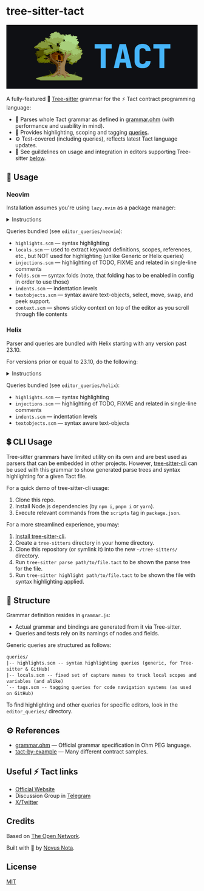 # tree-sitter-tact

<center>
  <img src=".github/BANNER.png" alt="Tree-sitter + Tact = tree-sitter-tact"/>
</center>

A fully-featured 🌳 [Tree-sitter](https://github.com/tree-sitter/tree-sitter) grammar for the ⚡ Tact contract programming language:

- 🍰 Parses whole Tact grammar as defined in [grammar.ohm](https://github.com/tact-lang/tact/blob/main/src/grammar/grammar.ohm) (with performance and usability in mind).
- 🎨 Provides highlighting, scoping and tagging [queries](#-structure).
- ⚙ Test-covered (including queries), reflects latest Tact language updates.
- 🚀 See guildelines on usage and integration in editors supporting Tree-sitter [below](#-usage).

## 🚀 Usage

### Neovim

Installation assumes you're using `lazy.nvim` as a package manager:

<details>
<summary>Instructions</summary>

1. Clone the repo to any convenient place: `git clone https://github.com/tact-lang/tree-sitter-tact ~/.local/git/tree-sitter-tact` (`~/.local/git` is exemplary, you may choose another directory)

2. Create a folder for queries under your Neovim runtime directory, if not exists:
  * Windows: `mkdir ~\AppData\Local\nvim\queries`
  * Linux, macOS, *NIX: `mkdir ~/.config/nvim/queries`

3. Symlink the `editor_queries/neovim` sub-directory, this will add all the queries:
  * Windows: `mklink /D ~\AppData\Local\nvim\queries\tact ~\.local\git\tree-sitter-tact\editor_queries\neovim`
  * Linux, macOS, *NIX: `ln -s ~/.local/git/tree-sitter-tact/editor_queries/neovim ~/.config/nvim/queries/tact`

4. Add the following (partly or as a whole) to your `~/.config/nvim/init.lua` (Or `~\AppData\Local\nvim\init.lua` on Windows):

For the general Tree-sitter support:

```lua
-- lazy.nvim package manager
require('lazy').setup({
  -- ...
	{
    -- Highlight, edit, and navigate code
    'nvim-treesitter/nvim-treesitter',
    build = ':TSUpdate',

    -- Optional, may be removed:
    dependencies = {
      -- adds syntax aware text-objects, select, move, swap, and peek support
      -- see: https://github.com/nvim-treesitter/nvim-treesitter-textobjects
      'nvim-treesitter/nvim-treesitter-textobjects',

      -- adds a sticky context header on top as you scroll through file contents
      -- see: https://github.com/nvim-treesitter/nvim-treesitter-context
      'nvim-treesitter/nvim-treesitter-context'
    },
  },
  -- ...
}, {})
```

For the tree-sitter-tact support:

```lua
local parser_config = require "nvim-treesitter.parsers".get_parser_configs()

-- Adds tree-sitter-tact support
parser_config.tact = {
  install_info = {
    url = "~/.local/git/tree-sitter-tact", -- a path to the cloned repo
    files = {"src/parser.c"},
    branch = "main",
    generate_requires_npm = false,
    requires_generate_from_grammar = false,
  }
}

-- Adds filetype recognition for .tact files
vim.filetype.add({
  extension = {
    tact = "tact",
  }
})
```

5. For further configuration and customization, refer to the following repositories:
* [nvim-treesitter](https://github.com/nvim-treesitter/nvim-treesitter)
* [nvim-treesitter-textobjects](https://github.com/nvim-treesitter/nvim-treesitter-textobjects)
* [nvim-treesitter-context](https://github.com/nvim-treesitter/nvim-treesitter-context)

</details>

Queries bundled (see `editor_queries/neovim`):
* `highlights.scm` — syntax highlighting
* `locals.scm` — used to extract keyword definitions, scopes, references, etc., but NOT used for highlighting (unlike Generic or Helix queries)
* `injections.scm` — highlighting of TODO, FIXME and related in single-line comments
* `folds.scm` — syntax folds (note, that folding has to be enabled in config in order to use those)
* `indents.scm` — indentation levels
* `textobjects.scm` — syntax aware text-objects, select, move, swap, and peek support.
* `context.scm` — shows sticky context on top of the editor as you scroll through file contents

### Helix

Parser and queries are bundled with Helix starting with any version past 23.10.

For versions prior or equal to 23.10, do the following:

<details>
<summary>Instructions</summary>

1. Clone the repo to any convenient place: `git clone https://github.com/tact-lang/tree-sitter-tact ~/.local/git/tree-sitter-tact` (`~/.local/git` is exemplary, you may choose another directory)

2. Create a folder for queries under your Helix runtime directory, if not exists:
  * Windows: `mkdir ~\AppData\Roaming\helix\runtime\queries`
  * Linux, macOS, *NIX: `mkdir ~/.config/helix/runtime/queries`

3. Symlink the `editor_queries/helix` sub-directory, this will add all the queries:
  * Windows: `mklink /D ~\AppData\Roaming\helix\runtime\queries\tact ~\.local\git\tree-sitter-tact\editor_queries\helix`
  * Linux, macOS, *NIX: `ln -s ~/.local/git/tree-sitter-tact/editor_queries/helix ~/.config/helix/runtime/queries/tact`

4. Inside the `~/.local/git/tree-sitter-tact/editor_queries/helix`: `mv highlights-before-version-24.scm highlights.scm` (to use compatible queries)

5. Add the following to your `~/.config/helix/languages.toml` (Or `~\AppData\Roaming\helix\languages.toml` on Windows):

```toml
[[language]]
name = "tact"
scope = "source.tact"
injection-regex = "tact"
file-types = ["tact"]
comment-token = "//"
indent = { tab-width = 4, unit = "    " }
roots = []

[language.auto-pairs]
'"' = '"'
'{' = '}'
'(' = ')'
'<' = '>'

[[grammar]]
name = "tact"
source = { git = "https://github.com/tact-lang/tree-sitter-tact", rev = "b9737e85af19b8dafd137dc5f17ec5d5195b5ea9" }
```

</details>

Queries bundled (see `editor_queries/helix`):
* `highlights.scm` — syntax highlighting
* `injections.scm` — highlighting of TODO, FIXME and related in single-line comments
* `indents.scm` — indentation levels
* `textobjects.scm` — syntax aware text-objects

## 💲 CLI Usage

Tree-sitter grammars have limited utility on its own and are best used as parsers that can be embedded in other projects. However, [tree-sitter-cli](https://github.com/tree-sitter/tree-sitter/blob/master/cli/README.md) can be used with this grammar to show generated parse trees and syntax highlighting for a given Tact file.

For a quick demo of tree-sitter-cli usage:
1. Clone this repo.
2. Install Node.js dependencies (by `npm i`, `pnpm i` or `yarn`).
3. Execute relevant commands from the `scripts` tag in `package.json`.

For a more streamlined experience, you may:
1. [Install tree-sitter-cli](https://github.com/tree-sitter/tree-sitter/blob/master/cli/README.md#installation).
2. Create a `tree-sitters` directory in your home directory.
3. Clone this repository (or symlink it) into the new `~/tree-sitters/` directory.
4. Run `tree-sitter parse path/to/file.tact` to be shown the parse tree for the file.
5. Run `tree-sitter highlight path/to/file.tact` to be shown the file with syntax highlighting applied.

## 🎨 Structure

Grammar definition resides in `grammar.js`:

- Actual grammar and bindings are generated from it via Tree-sitter.
- Queries and tests rely on its namings of nodes and fields.

Generic queries are structured as follows:

```
queries/
|-- highlights.scm -- syntax highlighting queries (generic, for Tree-sitter & GitHub)
|-- locals.scm -- fixed set of capture names to track local scopes and variables (and alike)
`-- tags.scm -- tagging queries for code navigation systems (as used on GitHub)
```

To find highlighting and other queries for specific editors, look in the `editor_queries/` directory.

## ⚙ References

- [grammar.ohm](https://github.com/tact-lang/tact/blob/main/src/grammar/grammar.ohm) — Official grammar specification in Ohm PEG language.
- [tact-by-example](https://github.com/tact-lang/tact-by-example) — Many different contract samples.

## Useful ⚡ Tact links

- [Official Website](https://tact-lang.org/)
- Discussion Group in [Telegram](https://t.me/tactlang)
- [X/Twitter](https://twitter.com/tact_language)

## Credits

Based on [The Open Network](https://ton.org).

Built with 🤍 by [Novus Nota](https://github.com/novusnota).

## License

[MIT](LICENSE)
